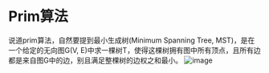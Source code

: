# Prim算法
说道prim算法，自然要提到最小生成树(Minimum Spanning Tree, MST)，是在一个给定的无向图G(V, E)中求一棵树T，使得这棵树拥有图中所有顶点，且所有边都是来自图G中的边，别且满足整棵树的边权之和最小。
![image](https://visualgo.net/en/mst)
